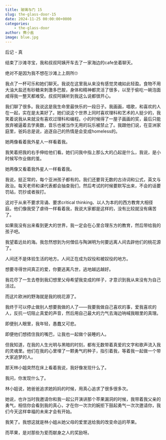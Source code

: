 ```yaml
---
title: 玻璃与门 15
slug: the-glass-door-15
date: 2024-11-25 00:00:00+0000
categories:
    - the-glass-door
author: 赛小盐
image: blue.jpg
---
```


后记 - 真

结束了沙滩寻宝，我和叔叔阿姨开车去了一家海边的cafe坐着聊天。

绝对不是因为我不想在沙滩上上厕所🙄️

我点了一杯可乐和她们聊天。我说在这里我从来没有感觉灵魂如此轻盈。食物不用大油大盐还有砂糖来刺激多巴胺，身体和精神都灵活了很多，以至于偷吃一碗泡面咸得我一整天都难受。叔叔阿姨听到我这么说都很开心。

我们聊了很多。我说这是我生命里最快乐的一段日子。我画画，唱歌，和喜欢的人在一起，实在是太美好了。她们说这个世界上同时喜欢理科和艺术的人挺少的，我笑着说我从来就没有喜欢过理科和编程。小的时候得了一屋子画画的奖，最后只能放弃被逼着去学奥数，音乐也被当作无用的玩乐被禁止了。我跟他们说，在亚洲家庭里，爸妈总是说，追逐自己的热情是会变成homeless的。

她两像看着我外星人一样看着我。

我笑着把我的右手伸给他们看。她们问我中指上那么大的凸起是什么，我说，是小时候写作业做的茧。

她两像又看着我外星人一样看着我。

我说，挺正常的，每个亚洲孩子都有的。我们还要背无数的古诗词和公式，英文与政治。每天老师和课代表都会抽查我们，然后考试的时候要默写出来，不会的话要罚站，罚抄或者挨打。

这对于从来不要求背诵、要求critical thinking、以人为本的的西方教育大相径庭。他们像我受了虐待一样看着我，我说大家都是这样的，没有比较就没有痛苦了。

如果我没有出来看到更大的世界，我一定会在心里合理东方的教育，然后带给我的孩子吧。

我望着远处的海。我忽然想到为何僧侣与陶渊明为何要远离人间去辟他们的桃花源了。

人间还不是体验生活的地方。人间正在成为奴役和被奴役的地方。

想要寻得世间真正的爱，你要逃离凡世，逃地越远越好。

我花尽了一生去卷到我幻想里父母希望我变成的样子，才意识到我从来没有为自己活过。

而这片欧洲的野海就是我的桃花源了。

我终于可以停止做别人想要我做的人了——我要我做自己喜欢的事，爱我喜欢的人，反抗一切阻止真爱的声音，然后用自己最大的力气去海边呐喊我眼里的真理。

即便别人眼里，我年轻，愚蠢又可悲。

即便他们想捂住我的嘴巴，让我也一起做个装睡的人。

但我知道，在我的人生光明与黑暗的时刻，都有无数带着真爱的文字和歌声流入我的灵魂里。他们在我的心里埋了一颗勇气的种子，指引着我，等着我一起做一个带大家追梦的人。




那天林小姐突然在床上看着我说，我好像发现什么了。

我问，你发现什么了。

林小姐说，她爸爸追求她妈妈的时候，用真心追求了很多很多次。

她说，也许当时我邀请你和我一起公开演讲那个苹果漏洞的时候，我带着我父亲的勇气，相信你会看到我的真心，才在你一次次的婉拒下鼓起勇气一次次邀请你，我们今天这样幸福的未来才会有开始。

我笑了。我想这就是林小姐从她父母的爱里送给我的改变命运的苹果。

而苹果，是对那些为爱而献身之人的奖励呀。
